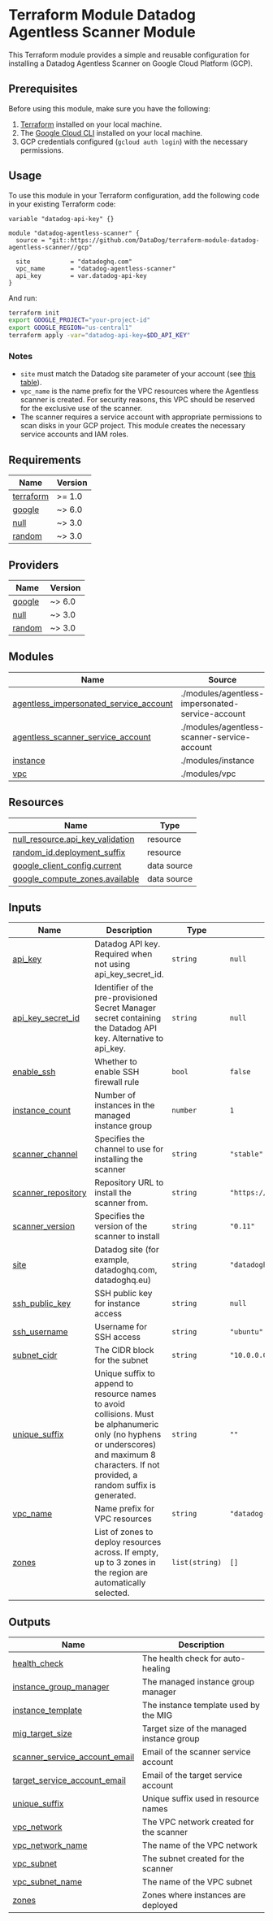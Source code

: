# Terraform Module Datadog Agentless Scanner Module

This Terraform module provides a simple and reusable configuration for installing a Datadog Agentless Scanner on Google Cloud Platform (GCP).

## Prerequisites

Before using this module, make sure you have the following:

1. [Terraform](https://www.terraform.io/) installed on your local machine.
2. The [Google Cloud CLI](https://cloud.google.com/sdk/docs/install) installed on your local machine.
3. GCP credentials configured (`gcloud auth login`) with the necessary permissions.

## Usage

To use this module in your Terraform configuration, add the following code in your existing Terraform code:

```hcl
variable "datadog-api-key" {}

module "datadog-agentless-scanner" {
  source = "git::https://github.com/DataDog/terraform-module-datadog-agentless-scanner//gcp"

  site           = "datadoghq.com"
  vpc_name       = "datadog-agentless-scanner"
  api_key        = var.datadog-api-key
}
```

And run:
```sh
terraform init
export GOOGLE_PROJECT="your-project-id"
export GOOGLE_REGION="us-central1"
terraform apply -var="datadog-api-key=$DD_API_KEY"
```

### Notes

- `site` must match the Datadog site parameter of your account (see [this table](https://docs.datadoghq.com/getting_started/site/#access-the-datadog-site)).
- `vpc_name` is the name prefix for the VPC resources where the Agentless scanner
  is created. For security reasons, this VPC should be reserved for
  the exclusive use of the scanner.
- The scanner requires a service account with appropriate permissions to scan disks
  in your GCP project. This module creates the necessary service accounts and IAM roles.

<!-- BEGIN_TF_DOCS -->
## Requirements

| Name | Version |
|------|---------|
| <a name="requirement_terraform"></a> [terraform](#requirement\_terraform) | >= 1.0 |
| <a name="requirement_google"></a> [google](#requirement\_google) | ~> 6.0 |
| <a name="requirement_null"></a> [null](#requirement\_null) | ~> 3.0 |
| <a name="requirement_random"></a> [random](#requirement\_random) | ~> 3.0 |

## Providers

| Name | Version |
|------|---------|
| <a name="provider_google"></a> [google](#provider\_google) | ~> 6.0 |
| <a name="provider_null"></a> [null](#provider\_null) | ~> 3.0 |
| <a name="provider_random"></a> [random](#provider\_random) | ~> 3.0 |

## Modules

| Name | Source | Version |
|------|--------|---------|
| <a name="module_agentless_impersonated_service_account"></a> [agentless\_impersonated\_service\_account](#module\_agentless\_impersonated\_service\_account) | ./modules/agentless-impersonated-service-account | n/a |
| <a name="module_agentless_scanner_service_account"></a> [agentless\_scanner\_service\_account](#module\_agentless\_scanner\_service\_account) | ./modules/agentless-scanner-service-account | n/a |
| <a name="module_instance"></a> [instance](#module\_instance) | ./modules/instance | n/a |
| <a name="module_vpc"></a> [vpc](#module\_vpc) | ./modules/vpc | n/a |

## Resources

| Name | Type |
|------|------|
| [null_resource.api_key_validation](https://registry.terraform.io/providers/hashicorp/null/latest/docs/resources/resource) | resource |
| [random_id.deployment_suffix](https://registry.terraform.io/providers/hashicorp/random/latest/docs/resources/id) | resource |
| [google_client_config.current](https://registry.terraform.io/providers/hashicorp/google/latest/docs/data-sources/client_config) | data source |
| [google_compute_zones.available](https://registry.terraform.io/providers/hashicorp/google/latest/docs/data-sources/compute_zones) | data source |

## Inputs

| Name | Description | Type | Default | Required |
|------|-------------|------|---------|:--------:|
| <a name="input_api_key"></a> [api\_key](#input\_api\_key) | Datadog API key. Required when not using api\_key\_secret\_id. | `string` | `null` | no |
| <a name="input_api_key_secret_id"></a> [api\_key\_secret\_id](#input\_api\_key\_secret\_id) | Identifier of the pre-provisioned Secret Manager secret containing the Datadog API key. Alternative to api\_key. | `string` | `null` | no |
| <a name="input_enable_ssh"></a> [enable\_ssh](#input\_enable\_ssh) | Whether to enable SSH firewall rule | `bool` | `false` | no |
| <a name="input_instance_count"></a> [instance\_count](#input\_instance\_count) | Number of instances in the managed instance group | `number` | `1` | no |
| <a name="input_scanner_channel"></a> [scanner\_channel](#input\_scanner\_channel) | Specifies the channel to use for installing the scanner | `string` | `"stable"` | no |
| <a name="input_scanner_repository"></a> [scanner\_repository](#input\_scanner\_repository) | Repository URL to install the scanner from. | `string` | `"https://apt.datadoghq.com/"` | no |
| <a name="input_scanner_version"></a> [scanner\_version](#input\_scanner\_version) | Specifies the version of the scanner to install | `string` | `"0.11"` | no |
| <a name="input_site"></a> [site](#input\_site) | Datadog site (for example, datadoghq.com, datadoghq.eu) | `string` | `"datadoghq.com"` | no |
| <a name="input_ssh_public_key"></a> [ssh\_public\_key](#input\_ssh\_public\_key) | SSH public key for instance access | `string` | `null` | no |
| <a name="input_ssh_username"></a> [ssh\_username](#input\_ssh\_username) | Username for SSH access | `string` | `"ubuntu"` | no |
| <a name="input_subnet_cidr"></a> [subnet\_cidr](#input\_subnet\_cidr) | The CIDR block for the subnet | `string` | `"10.0.0.0/24"` | no |
| <a name="input_unique_suffix"></a> [unique\_suffix](#input\_unique\_suffix) | Unique suffix to append to resource names to avoid collisions. Must be alphanumeric only (no hyphens or underscores) and maximum 8 characters. If not provided, a random suffix is generated. | `string` | `""` | no |
| <a name="input_vpc_name"></a> [vpc\_name](#input\_vpc\_name) | Name prefix for VPC resources | `string` | `"datadog-agentless-scanner"` | no |
| <a name="input_zones"></a> [zones](#input\_zones) | List of zones to deploy resources across. If empty, up to 3 zones in the region are automatically selected. | `list(string)` | `[]` | no |

## Outputs

| Name | Description |
|------|-------------|
| <a name="output_health_check"></a> [health\_check](#output\_health\_check) | The health check for auto-healing |
| <a name="output_instance_group_manager"></a> [instance\_group\_manager](#output\_instance\_group\_manager) | The managed instance group manager |
| <a name="output_instance_template"></a> [instance\_template](#output\_instance\_template) | The instance template used by the MIG |
| <a name="output_mig_target_size"></a> [mig\_target\_size](#output\_mig\_target\_size) | Target size of the managed instance group |
| <a name="output_scanner_service_account_email"></a> [scanner\_service\_account\_email](#output\_scanner\_service\_account\_email) | Email of the scanner service account |
| <a name="output_target_service_account_email"></a> [target\_service\_account\_email](#output\_target\_service\_account\_email) | Email of the target service account |
| <a name="output_unique_suffix"></a> [unique\_suffix](#output\_unique\_suffix) | Unique suffix used in resource names |
| <a name="output_vpc_network"></a> [vpc\_network](#output\_vpc\_network) | The VPC network created for the scanner |
| <a name="output_vpc_network_name"></a> [vpc\_network\_name](#output\_vpc\_network\_name) | The name of the VPC network |
| <a name="output_vpc_subnet"></a> [vpc\_subnet](#output\_vpc\_subnet) | The subnet created for the scanner |
| <a name="output_vpc_subnet_name"></a> [vpc\_subnet\_name](#output\_vpc\_subnet\_name) | The name of the VPC subnet |
| <a name="output_zones"></a> [zones](#output\_zones) | Zones where instances are deployed |
<!-- END_TF_DOCS -->